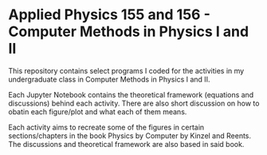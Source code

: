 # Applied Physics 155 and 156 - Computer Methods in Physics I and II
This repository contains select programs I coded for the activities in my undergraduate class in Computer Methods in Physics I and II. 

Each Jupyter Notebook contains the theoretical framework (equations and discussions) behind each activity. 
There are also short discussion on how to obatin each figure/plot and what each of them means. 

Each activity aims to recreate some of the figures in certain sections/chapters in the book Physics by Computer by Kinzel and Reents. 
The discussions and theoretical framework are also based in said book.
